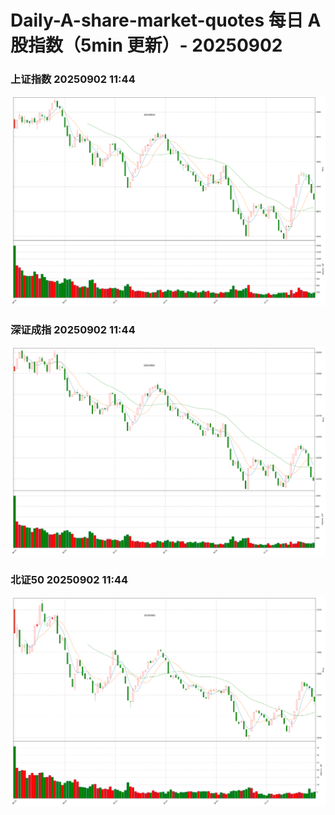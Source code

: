 
# Daily-A-share-market-quotes 每日 A 股指数（5min 更新）- 20250902

### 上证指数 20250902 11:44
![](./fig/2025/9/20250902-sh000001.png)

### 深证成指 20250902 11:44
![](./fig/2025/9/20250902-sz399001.png)

### 北证50 20250902 11:44
![](./fig/2025/9/20250902-bj899050.png)
